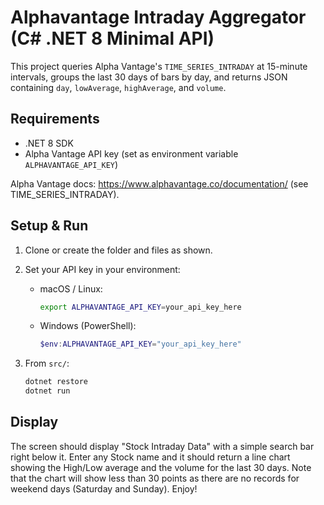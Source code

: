 # Alphavantage Intraday Aggregator (C# .NET 8 Minimal API)

This project queries Alpha Vantage's `TIME_SERIES_INTRADAY` at 15-minute intervals, groups the last 30 days of bars by day, and returns JSON containing `day`, `lowAverage`, `highAverage`, and `volume`.

## Requirements
- .NET 8 SDK
- Alpha Vantage API key (set as environment variable `ALPHAVANTAGE_API_KEY`)

Alpha Vantage docs: https://www.alphavantage.co/documentation/ (see TIME_SERIES_INTRADAY). 

## Setup & Run

1. Clone or create the folder and files as shown.
2. Set your API key in your environment:
   - macOS / Linux:
     ```bash
     export ALPHAVANTAGE_API_KEY=your_api_key_here
     ```
   - Windows (PowerShell):
     ```powershell
     $env:ALPHAVANTAGE_API_KEY="your_api_key_here"
     ```

3. From `src/`:
   ```bash
   dotnet restore
   dotnet run

## Display
The screen should display "Stock Intraday Data" with a simple search bar right below it. Enter any Stock name and it should return a line chart showing 
the High/Low average and the volume for the last 30 days. Note that the chart will show less than 30 points as there are no records for weekend days (Saturday and Sunday). 
Enjoy!

